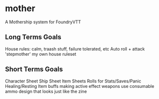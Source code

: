 # mother
A Mothership system for FoundryVTT





Long Terms Goals
----------------
House rules: calm, traash stuff, failure tolerated, etc
Auto roll + attack
'stepmother' my own house ruleset





Short Terms Goals
-----------------
Character Sheet
Ship Sheet
Item Sheets
Rolls for Stats/Saves/Panic
Healing/Resting
Item buffs making active effect
weapons use consumable ammo
design that looks just like the zine